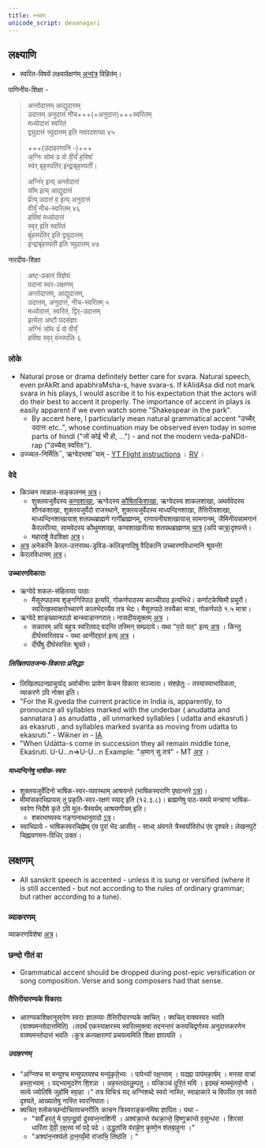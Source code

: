 ```yaml
---
title: +स्वरः
unicode_script: devanagari
---
```



## लक्ष्याणि
- स्वरित-विषये॑ लक्ष्यावेक्षण॑म् [अन्य॑त्र](svaritaH/) विहित॑म्।

पाणिनीय-शिक्षा - 

> अन्तोदात्तम् आद्युदात्तम्  
उदात्तम् अनुदात्तं नीच+++(=अनुदात्त)+++स्वरितम्  
मध्योदात्तं स्वरितं  
द्व्युदात्तं त्र्युदात्तम् इति नवपदशय्या ४५
>
> +++(उदाहरणानि -)+++  
अ॒ग्निः सोमः॑ प्र वो वी॒र्यं॑ ह॒विषां॑  
स्व॑र् बृह॒स्पति॑र् इन्द्रा॒बृह॒स्पती॑।
>
> अग्नि꣡र् इत्य् अन्तोदात्तं  
सो꣡म इत्य् आद्युदात्तं  
प्रे꣡त्य् उदात्तं व॒ इत्य् अनुदात्तं  
वीर्यं᳕ नीच-स्वरितम् ४६  
हवि꣡षां मध्योदात्तं  
स्व᳕र् इति स्वरितं  
बृ꣡हस्प꣡तिर् इति द्व्युदात्तम्  
इ꣡न्द्राबृ꣡हस्प꣡ती इति त्र्युदात्तम् ४७

नारदीय-शिक्षा

> अष्ट-प्रकारं विज्ञेयं  
पदानां स्वर-लक्षणम्  
अन्तोदात्तम्, आद्युदात्तम्,  
उदात्तम्, अनुदात्तं, नीच-स्वरितम् ५  
मध्योदात्तं, स्वरितं, द्विर्-उदात्तम्  
इत्येता अष्टौ पदसंज्ञाः  
अग्निः꣡ सो꣡मः प्र꣡ वो वीर्यं᳕  
हवि꣡षा स्व᳕र् व꣡नस्प꣡तिः ६

### लोके
- Natural prose or drama definitely better care for svara. Natural speech, even prAkRt and apabhraMsha-s, have svara-s. If kAlidAsa did not mark svara in his plays, I would ascribe it to his expectation that the actors will do their best to accent it properly. The importance of accent in plays is easily apparent if we even watch some "Shakespear in the park".
  - By accent here, I particularly mean natural grammatical accent "उच्चैर् उदात्तः etc..", whose continuation may be observed even today in some parts of hindI ("जो॑ कोई भी हो, ...") - and not the modern veda-paNDit-rap ("उच्चैस् स्वरितः").
- उज्ज्वल-निर्मितिः᳓, ऋग्वेदभाषा᳓याम् - [YT Flight instructions](https://youtu.be/r5vsSEz1r48) । [RV](https://www.youtube.com/watch?v=_ZfWu58jQog) ।

### वेदे
- किञ्चन त्वन्नाल-सङ्कलनम् [अत्र](https://www.youtube.com/playlist?list=PL63uIhJxWbggXl0JZBmuPlb36D_twYV-4)।
  - शुक्लयजुर्वेदस्य [कण्वशाखा](https://youtu.be/2UvdbJyH9pA?t=20), ऋग्वेदस्य [कौषितकिशाखा](https://youtu.be/2UvdbJyH9pA?t=20), ऋग्वेदस्य शाकलशाखा, अथर्ववेदस्य शौनकशाखा, शुक्लयजुर्वेदो राजस्थाने, शुक्लयजुर्वेदस्य माध्यन्दिनशाखा, तैत्तिरीयशाखा, माध्यन्दिनशाखायाश् शतपथब्राह्मणे गार्गीब्राह्मणम्, राणायनीयशाखायास् सामगानम्, जैमिनीयसामगानं कैरलरीत्या, सामवेदस्य कौथुमशाखा, कण्वशाखारीत्या शतपथब्राह्मणम् [चात्र](https://www.youtube.com/watch?v=2UvdbJyH9pA&feature=youtu.be) (अपि चा[त्र](https://vimeo.com/4747533))दृश्यन्ते।
  - महाराष्ट्रे वेदशिक्षा [अत्र](https://www.youtube.com/watch?v=ALEHkgOx8EE)।
- [अत्र](http://www.folkways.si.edu/TrackDetails.aspx?itemid=10295) अनेकानि केरल-उत्तरपथ-ड्रविड-कलिङ्गादिषु वैदिकानि उच्चारणविधानानि श्रूयन्ते!
- केरलविधानम् [अत्र](https://www.youtube.com/watch?v=ePdD7Nv3Jxg&list=PLm7v5mcn_O-ItmivvOY40KW0hcyjRJINM&index=20)।

#### उच्चारणविकाराः
- ऋग्वेदे शकल-संहितायाः पाठाः
  - मैसूरुपाठस्य शृङ्गगिरिपाठ इत्यपि, गोकर्णपाठस्य काञ्चीपाठ इत्यभिधे। कर्णाटकेष्विमौ प्रचुरौ। स्वरितह्रस्वाक्षरोच्चारणे कालभेदस्यैव तत्र भेदः। मैसूरुपाठे तस्यैका मात्रा, गोकर्णपाठे १.५ मात्रा।
- ऋग्वेदे शाङ्ख्यानपाठो बान्स्वाडानगरात्। नासदीयसूक्तम् [अत्र](https://www.youtube.com/watch?v=LpLmXwEXbjs) ।
  - सन्नतरम् अपि बहुत्र स्वरितवद् वदन्ति तस्मिन् सम्प्रदाये। यथा "प॒रो यत्" इत्य् [अत्र](https://www.youtube.com/watch?v=LpLmXwEXbjs) । किन्तु दीर्घस्वरितवन्न - यथा आनी॑दवा॒तं इत्य् [अत्र](https://www.youtube.com/watch?v=LpLmXwEXbjs) ।
  - दीर्घेषु दीर्घस्वरितः श्रूयते।


##### लिखितपाठजन्य-विकाराः प्रसिद्धाः
- लिखितपठनप्राचुर्याद् अर्वाचीनाः प्रायेण केचन विकारा सञ्जाताः। संशहेतुः - तस्यास्वाभाविकता, व्याकरणे ऽपि नोक्त इति।
- "For the R.gveda the current practice in India is, apparently, to pronounce all
  syllables marked with the underbar ( anudatta and sannatara ) as anudatta , all
  unmarked syllables ( udatta and ekasruti ) as ekasruti , and syllables marked
  svarita as moving from udatta to ekasruti." - Wikner in - [IA](https://archive.org/details/accents_201803)
- "When Udātta-s come in succession they all remain middle tone, Ekaśruti. U-U...n=>U-U...n Example: "अ॒मान् सु तत्र॑"  - MT [अत्र](https://archive.org/details/accents_201803/mode/2up) ।

##### माध्यन्दिनेषु भाषीक-स्वरः
- शुक्लयजुर्वेदिनो भाषिक-स्वर-व्यवस्थाम् आश्रयन्ते (भाषिकस्वराणि पृष्ठान्तरे [ऽत्र](../shixaa/granthAH/yajur-vedaH/kRShNaH/bhAShika-sUtrANi/))।
- मीमांसकाभिप्रायस् तु प्रकृति-स्वर-रक्षणं स्याद् इति (१२.३.८)। ब्राह्मणेषु पाठ-समये मन्त्राणां भाषिक-स्वरेण निर्देशे कृते ऽपि मूल-त्रैस्वर्यम् आश्रयणीयम् इति। 
  - शबरभाष्यस्य गङ्गानाथानुवादो [ऽत्र](https://archive.org/stream/ShabaraBhasyaTrByGanganathJha/Shabara%20Bhasya%20tr%20by%20Ganganath%20Jha%20Vol%203#page/n941/mode/2up)।  
- स्वाभिप्राये - भाषिकस्वरचिह्ने॑ष्व् ए॑व पुरा॑ भे॑द आसीत् - साध्व् अ॑वगते त्रैस्वर्याविरोध॑ ए॑व दृश्यते। लेखनपुटे॑ चिह्नावगमन-विधि॑र् उक्तः॑।

## लक्षणम्
- All sanskrit speech is accented - unless it is sung or versified (where it is still accented - but not according to the rules of ordinary grammar; but rather according to a tune).

### व्याकरणम्
व्याकरणविशेषा [अत्र](../../vyAkaraNam/svaraH/)।

### छन्दो गीतं वा
- Grammatical accent should be dropped during post-epic versification or song composition. Verse and song composers had that sense.

#### तैत्तिरीयारण्यके विकाराः
- आरण्यकशिक्षानुसारेण स्वराः ज्ञातव्याः तैत्तिरीयारण्यके क्वचित् । क्वचित् वाक्यस्वरः भवति (वाक्यमन्तोदात्तमिति) ।तदर्थं एकस्याक्षरस्य स्वरितमुक्त्वा तदनन्तरं कस्यचिद्वर्णस्य अनुदात्तकरणेन वाक्यमन्तोदात्तं भवति ।कुत्र कत्यक्षराणां प्रचयत्वमिति शिक्षा ज्ञापयति ।

##### उदाहरणम् 
- "अग्निश्च मा मन्युश्च मन्युपतयश्च मन्यु॑कृते॒भ्यः । पापेभ्यो॑ रक्ष॒न्ताम् । यदह्ना पाप॑मका॒र्षम् । मनसा वाचा॑ हस्ता॒भ्याम् । पद्भ्यामुदरे॑ण शि॒श्ञा । अह॒स्तद॑वलु॒म्पतु । यत्किञ्च॑ दुरि॒तं मयि॑ । इदमहं माममृ॑तयो॒नौ । सत्ये ज्योतिषि जुहो॑मि स्वा॒हा ।"  तत्र विचित्रं यद् अग्निशब्दे स्वरो नास्ति, स्वाहाकारे च विपरीत एव स्वरो दृश्यते, आख्यातेषु नास्ति स्वरनिघातः।
- क्वचित् श्लोकच्छन्दोचितवचनरीतिः काचन त्रिस्वराङ्कनमिषा ज्ञापितः। यथा - 
  - "सर्वँ॑ हरतु॑ मे पा॒प॒न्दू॒र्वा दु॑स्वप्न॒नाशि॑नी । अश्व॑क्रा॒न्ते र॑थक्रा॒न्ते॒ वि॒ष्णुक्रा॑न्ते व॒सुन्ध॑रा । शिरसा॑ धारि॑ता दे॒वी॒ र॒क्ष॒स्व मां॑ पदे॒ पदे । उ॒द्धृता॑सि व॑राहे॒ण॒ कृ॒ष्णे॒न श॑तबा॒हुना ।"
  - "अश्वा॑न॒नश्य॑तो दा॒न॒य्यँ॒मो रा॑जाभि॒ तिष्ठ॑ति । "

